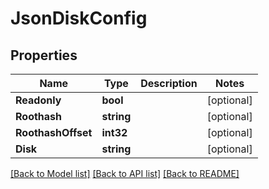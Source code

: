 # JsonDiskConfig

## Properties

Name | Type | Description | Notes
------------ | ------------- | ------------- | -------------
**Readonly** | **bool** |  | [optional] 
**Roothash** | **string** |  | [optional] 
**RoothashOffset** | **int32** |  | [optional] 
**Disk** | **string** |  | [optional] 

[[Back to Model list]](../README.md#documentation-for-models) [[Back to API list]](../README.md#documentation-for-api-endpoints) [[Back to README]](../README.md)


